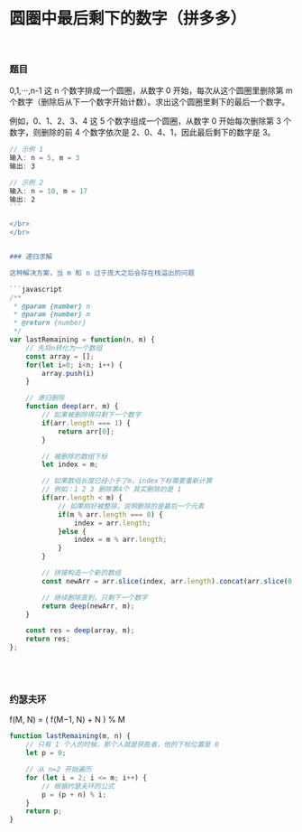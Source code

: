 # 圆圈中最后剩下的数字（拼多多）

</br>

### 题目

0,1,···,n-1 这 n 个数字排成一个圆圈，从数字 0 开始，每次从这个圆圈里删除第 m 个数字（删除后从下一个数字开始计数）。求出这个圆圈里剩下的最后一个数字。

例如，0、1、2、3、4 这 5 个数字组成一个圆圈，从数字 0 开始每次删除第 3 个数字，则删除的前 4 个数字依次是 2、0、4、1，因此最后剩下的数字是 3。

````javascript
// 示例 1
输入: n = 5, m = 3
输出: 3

// 示例 2
输入: n = 10, m = 17
输出: 2
``` 

</br>
</br>


### 递归求解

这种解决方案，当 m 和 n 过于庞大之后会存在栈溢出的问题

```javascript
/**
 * @param {number} n
 * @param {number} m
 * @return {number}
 */
var lastRemaining = function(n, m) {
    // 先将n转化为一个数组
    const array = [];
    for(let i=0; i<n; i++) {
        array.push(i)
    }

    // 递归删除
    function deep(arr, m) {
        // 如果被删除得只剩下一个数字
        if(arr.length === 1) {
            return arr[0];
        }

        // 被删除的数组下标
        let index = m;

        // 如果数组长度已经小于了m，index下标需要重新计算
        // 例如：1 2 3 删除第4个 其实删除的是 1
        if(arr.length < m) {
            // 如果刚好被整除，说明删除的是最后一个元素
            if(m % arr.length === 0) {
                index = arr.length;
            }else {
                index = m % arr.length;
            }
        }

        // 拼接构造一个新的数组
        const newArr = arr.slice(index, arr.length).concat(arr.slice(0, index-1));

        // 继续删除直到，只剩下一个数字
        return deep(newArr, m);
    }

    const res = deep(array, m);
    return res;
};
````

</br>
</br>

### 约瑟夫环

f(M, N) = ( f(M−1, N) + N ) % M

```javascript
function lastRemaining(m, n) {
    // 只有 1 个人的时候，那个人就是获胜者，他的下标位置是 0
    let p = 0;

    // 从 n=2 开始遍历
    for (let i = 2; i <= m; i++) {
        // 根据约瑟夫环的公式
        p = (p + n) % i;
    }
    return p;
}
```

</br>
</br>
